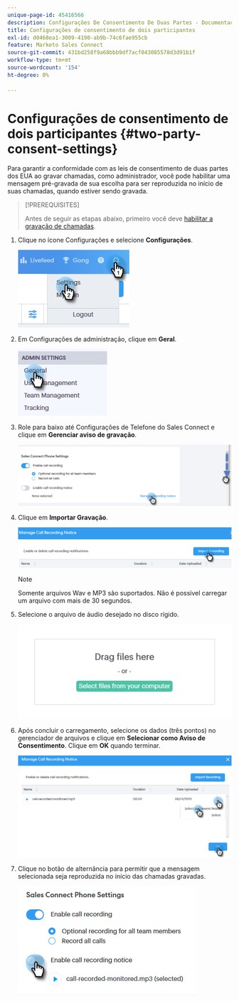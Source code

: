 ```yaml
---
unique-page-id: 45416566
description: Configurações De Consentimento De Duas Partes - Documentação Do Marketo - Documentação Do Produto
title: Configurações de consentimento de dois participantes
exl-id: d0468ea1-3009-4190-ab9b-74c6fae955cb
feature: Marketo Sales Connect
source-git-commit: 431bd258f9a68bbb9df7acf043085578d3d91b1f
workflow-type: tm+mt
source-wordcount: '154'
ht-degree: 0%

---
```


# Configurações de consentimento de dois participantes {#two-party-consent-settings}

Para garantir a conformidade com as leis de consentimento de duas partes dos EUA ao gravar chamadas, como administrador, você pode habilitar uma mensagem pré-gravada de sua escolha para ser reproduzida no início de suas chamadas, quando estiver sendo gravada.

>[!PREREQUISITES]
>
>Antes de seguir as etapas abaixo, primeiro você deve [habilitar a gravação de chamadas](/help/marketo/product-docs/marketo-sales-connect/phone/enable-call-recording.md).

1. Clique no ícone Configurações e selecione **Configurações**.

   ![](assets/one-1.png)

1. Em Configurações de administração, clique em **Geral**.

   ![](assets/two-1.png)

1. Role para baixo até Configurações de Telefone do Sales Connect e clique em **Gerenciar aviso de gravação**.

   ![](assets/three-1.png)

1. Clique em **Importar Gravação**.

   ![](assets/four-1.png)

   >[!NOTE]
   >
   >Somente arquivos Wav e MP3 são suportados. Não é possível carregar um arquivo com mais de 30 segundos.

1. Selecione o arquivo de áudio desejado no disco rígido.

   ![](assets/five.png)

1. Após concluir o carregamento, selecione os dados (três pontos) no gerenciador de arquivos e clique em **Selecionar como Aviso de Consentimento**. Clique em **OK** quando terminar.

   ![](assets/six.png)

1. Clique no botão de alternância para permitir que a mensagem selecionada seja reproduzida no início das chamadas gravadas.

   ![](assets/seven.png)
